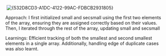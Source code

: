 <img> ![{532D8CD3-A1DC-4122-99AC-FDBCB2931805}](https://github.com/user-attachments/assets/42aab347-18fa-4c8f-a50d-955780e446a4)


Approach: I first initialized small and secsmall using the first two elements of the array, ensuring they are assigned correctly based on their values.
Then, I iterated through the rest of the array, updating small and secsmall

Learnings: Efficient tracking of both the smallest and second smallest elements in a single array.
Additionally, handling edge of duplicate cases was also learnt.
